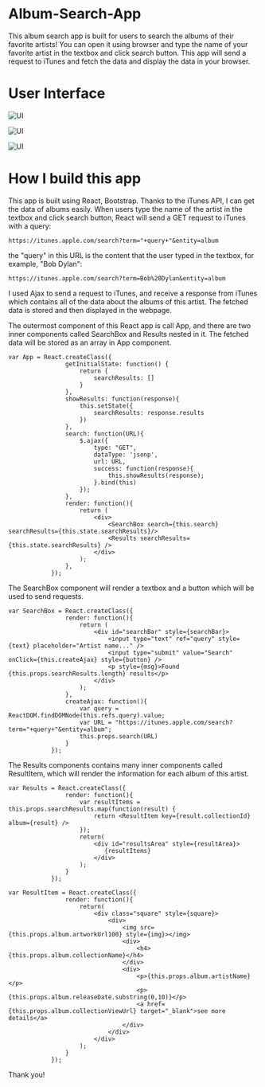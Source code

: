 # Album-Search-App
This album search app is built for users to search the albums of their favorite artists! You can open it using browser and type the name of your favorite artist in the textbox and click search button. This app will send a request to iTunes and fetch the data and display the data in your browser. 

# User Interface
![UI](https://github.com/ibwpang/AlbumSearchApp/blob/master/img/1.png)

![UI](https://github.com/ibwpang/AlbumSearchApp/blob/master/img/2.png)

![UI](https://github.com/ibwpang/AlbumSearchApp/blob/master/img/3.png)

# How I build this app
This app is built using React, Bootstrap. Thanks to the iTunes API, I can get the data of albums easily. When users type the name of the artist in the textbox and click search button, React will send a GET request to iTunes with a query: 
```
https://itunes.apple.com/search?term="+query+"&entity=album

``` 
the "query" in this URL is the content that the user typed in the textbox, for example, "Bob Dylan":
```
https://itunes.apple.com/search?term=Bob%20Dylan&entity=album

``` 
I used Ajax to send a request to iTunes, and receive a response from iTunes which contains all of the data about the albums of this artist. The fetched data is stored and then displayed in the webpage. 

The outermost component of this React app is call App, and there are two inner components called SearchBox and Results nested in it. The fetched data will be stored as an array in App component. 

```
var App = React.createClass({
                getInitialState: function() {
                    return {
                        searchResults: []
                    }
                },
                showResults: function(response){
                    this.setState({
                        searchResults: response.results
                    })
                },
                search: function(URL){
                    $.ajax({
                        type: "GET",
                        dataType: 'jsonp',
                        url: URL,
                        success: function(response){
                            this.showResults(response);
                        }.bind(this)
                    });
                },
                render: function(){
                    return (
                        <div>
                            <SearchBox search={this.search} searchResults={this.state.searchResults}/>
                            <Results searchResults={this.state.searchResults} />
                        </div>
                    );
                },
            });

``` 

The SearchBox component will render a textbox and a button which will be used to send requests.
```
var SearchBox = React.createClass({
                render: function(){
                    return (
                        <div id="searchBar" style={searchBar}>
                            <input type="text" ref="query" style={text} placeholder="Artist name..." />
                            <input type="submit" value="Search" onClick={this.createAjax} style={button} />
                            <p style={msg}>Found {this.props.searchResults.length} results</p>
                        </div>
                    );
                },
                createAjax: function(){
                    var query = ReactDOM.findDOMNode(this.refs.query).value;
                    var URL = "https://itunes.apple.com/search?term="+query+"&entity=album";
                    this.props.search(URL)
                }
            });

``` 

The Results components contains many inner components called ResultItem, which will render the information for each album of this artist.
```
var Results = React.createClass({
                render: function(){
                    var resultItems = this.props.searchResults.map(function(result) {
                        return <ResultItem key={result.collectionId} album={result} />
                    });
                    return(
                        <div id="resultsArea" style={resultArea}>
                           {resultItems}
                        </div>
                    );
                }
            });

``` 


```
var ResultItem = React.createClass({
                render: function(){
                    return(
                        <div class="square" style={square}>
                            <div>
                                <img src={this.props.album.artworkUrl100} style={img}></img>
                                <div>
                                    <h4>{this.props.album.collectionName}</h4>
                                </div>
                                <div>
                                    <p>{this.props.album.artistName}</p>
                                    <p>{this.props.album.releaseDate.substring(0,10)}</p>
                                    <a href={this.props.album.collectionViewUrl} target="_blank">see more details</a>
                                </div>
                            </div>
                        </div>
                    );
                }
            });

``` 

Thank you!
